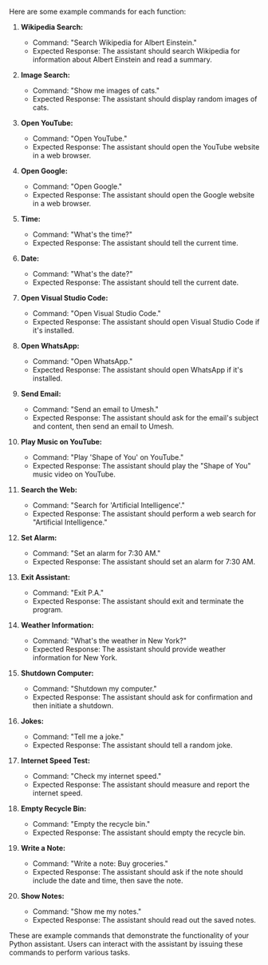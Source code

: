 Here are some example commands for each function:

1. **Wikipedia Search:**

   - Command: "Search Wikipedia for Albert Einstein."
   - Expected Response: The assistant should search Wikipedia for information about Albert Einstein and read a summary.
2. **Image Search:**

   - Command: "Show me images of cats."
   - Expected Response: The assistant should display random images of cats.
3. **Open YouTube:**

   - Command: "Open YouTube."
   - Expected Response: The assistant should open the YouTube website in a web browser.
4. **Open Google:**

   - Command: "Open Google."
   - Expected Response: The assistant should open the Google website in a web browser.
5. **Time:**

   - Command: "What's the time?"
   - Expected Response: The assistant should tell the current time.
6. **Date:**

   - Command: "What's the date?"
   - Expected Response: The assistant should tell the current date.
7. **Open Visual Studio Code:**

   - Command: "Open Visual Studio Code."
   - Expected Response: The assistant should open Visual Studio Code if it's installed.
8. **Open WhatsApp:**

   - Command: "Open WhatsApp."
   - Expected Response: The assistant should open WhatsApp if it's installed.
9. **Send Email:**

   - Command: "Send an email to Umesh."
   - Expected Response: The assistant should ask for the email's subject and content, then send an email to Umesh.
10. **Play Music on YouTube:**

    - Command: "Play 'Shape of You' on YouTube."
    - Expected Response: The assistant should play the "Shape of You" music video on YouTube.
11. **Search the Web:**

    - Command: "Search for 'Artificial Intelligence'."
    - Expected Response: The assistant should perform a web search for "Artificial Intelligence."
12. **Set Alarm:**

    - Command: "Set an alarm for 7:30 AM."
    - Expected Response: The assistant should set an alarm for 7:30 AM.
13. **Exit Assistant:**

    - Command: "Exit P.A."
    - Expected Response: The assistant should exit and terminate the program.
14. **Weather Information:**

    - Command: "What's the weather in New York?"
    - Expected Response: The assistant should provide weather information for New York.
15. **Shutdown Computer:**

    - Command: "Shutdown my computer."
    - Expected Response: The assistant should ask for confirmation and then initiate a shutdown.
16. **Jokes:**

    - Command: "Tell me a joke."
    - Expected Response: The assistant should tell a random joke.
17. **Internet Speed Test:**

    - Command: "Check my internet speed."
    - Expected Response: The assistant should measure and report the internet speed.
18. **Empty Recycle Bin:**

    - Command: "Empty the recycle bin."
    - Expected Response: The assistant should empty the recycle bin.
19. **Write a Note:**

    - Command: "Write a note: Buy groceries."
    - Expected Response: The assistant should ask if the note should include the date and time, then save the note.
20. **Show Notes:**

    - Command: "Show me my notes."
    - Expected Response: The assistant should read out the saved notes.

These are example commands that demonstrate the functionality of your Python assistant. Users can interact with the assistant by issuing these commands to perform various tasks.
